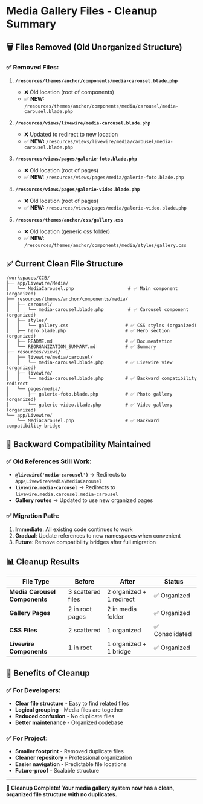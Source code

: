 # Media Gallery Files - Cleanup Summary

## 🗑️ Files Removed (Old Unorganized Structure)

### ✅ Removed Files:
1. **`/resources/themes/anchor/components/media-carousel.blade.php`** 
   - ❌ Old location (root of components)
   - ✅ **NEW:** `/resources/themes/anchor/components/media/carousel/media-carousel.blade.php`

2. **`/resources/views/livewire/media-carousel.blade.php`** 
   - ❌ Updated to redirect to new location
   - ✅ **NEW:** `/resources/views/livewire/media/carousel/media-carousel.blade.php`

3. **`/resources/views/pages/galerie-foto.blade.php`**
   - ❌ Old location (root of pages)
   - ✅ **NEW:** `/resources/views/pages/media/galerie-foto.blade.php`

4. **`/resources/views/pages/galerie-video.blade.php`**
   - ❌ Old location (root of pages)
   - ✅ **NEW:** `/resources/views/pages/media/galerie-video.blade.php`

5. **`/resources/themes/anchor/css/gallery.css`**
   - ❌ Old location (generic css folder)
   - ✅ **NEW:** `/resources/themes/anchor/components/media/styles/gallery.css`

## ✅ Current Clean File Structure

```
/workspaces/CCB/
├── app/Livewire/Media/
│   └── MediaCarousel.php                    # ✅ Main component (organized)
├── resources/themes/anchor/components/media/
│   ├── carousel/
│   │   └── media-carousel.blade.php         # ✅ Carousel component (organized)
│   ├── styles/
│   │   └── gallery.css                     # ✅ CSS styles (organized)
│   ├── hero.blade.php                      # ✅ Hero section (organized)
│   ├── README.md                           # ✅ Documentation
│   └── REORGANIZATION_SUMMARY.md           # ✅ Summary
├── resources/views/
│   ├── livewire/media/carousel/
│   │   └── media-carousel.blade.php        # ✅ Livewire view (organized)
│   ├── livewire/
│   │   └── media-carousel.blade.php        # ✅ Backward compatibility redirect
│   └── pages/media/
│       ├── galerie-foto.blade.php          # ✅ Photo gallery (organized)
│       └── galerie-video.blade.php         # ✅ Video gallery (organized)
└── app/Livewire/
    └── MediaCarousel.php                   # ✅ Backward compatibility bridge
```

## 🔄 Backward Compatibility Maintained

### ✅ Old References Still Work:
- **`@livewire('media-carousel')`** → Redirects to `App\Livewire\Media\MediaCarousel`
- **`livewire.media-carousel`** → Redirects to `livewire.media.carousel.media-carousel`
- **Gallery routes** → Updated to use new organized pages

### ✅ Migration Path:
1. **Immediate**: All existing code continues to work
2. **Gradual**: Update references to new namespaces when convenient
3. **Future**: Remove compatibility bridges after full migration

## 📊 Cleanup Results

| File Type | Before | After | Status |
|-----------|--------|--------|---------|
| **Media Carousel Components** | 3 scattered files | 2 organized + 1 redirect | ✅ Organized |
| **Gallery Pages** | 2 in root pages | 2 in media folder | ✅ Organized |
| **CSS Files** | 2 scattered | 1 organized | ✅ Consolidated |
| **Livewire Components** | 1 in root | 1 organized + 1 bridge | ✅ Organized |

## 🎉 Benefits of Cleanup

### ✅ For Developers:
- **Clear file structure** - Easy to find related files
- **Logical grouping** - Media files are together
- **Reduced confusion** - No duplicate files
- **Better maintenance** - Organized codebase

### ✅ For Project:
- **Smaller footprint** - Removed duplicate files
- **Cleaner repository** - Professional organization
- **Easier navigation** - Predictable file locations
- **Future-proof** - Scalable structure

---

**🧹 Cleanup Complete! Your media gallery system now has a clean, organized file structure with no duplicates.**
